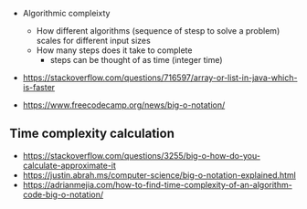 - Algorithmic compleixty
  - How different algorithms (sequence of stesp to solve a problem) scales for different input sizes
  - How many steps does it take to complete
    - steps can be thought of as time (integer time)

- https://stackoverflow.com/questions/716597/array-or-list-in-java-which-is-faster
- https://www.freecodecamp.org/news/big-o-notation/

## Time complexity calculation

- https://stackoverflow.com/questions/3255/big-o-how-do-you-calculate-approximate-it
- https://justin.abrah.ms/computer-science/big-o-notation-explained.html
- https://adrianmejia.com/how-to-find-time-complexity-of-an-algorithm-code-big-o-notation/
